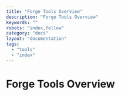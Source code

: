 ```yaml
---
title: "Forge Tools Overview"
description: "Forge Tools Overview"
keywords: ""
robots: "index,follow"
category: "docs"
layout: "documentation"
tags: 
  - "tools"
  - "index"
---
```



# Forge Tools Overview